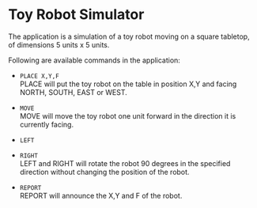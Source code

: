 # Toy Robot Simulator

The application is a simulation of a toy robot moving on a square tabletop, of dimensions 5 units x 5 units.

Following are available commands in the application:

- `PLACE X,Y,F`<br>
  PLACE will put the toy robot on the table in position X,Y and facing NORTH, SOUTH, EAST or WEST.

- `MOVE`<br>
  MOVE will move the toy robot one unit forward in the direction it is currently facing.

- `LEFT`
- `RIGHT`<br>
  LEFT and RIGHT will rotate the robot 90 degrees in the specified direction without
  changing the position of the robot.

- `REPORT`<br>
  REPORT will announce the X,Y and F of the robot.
